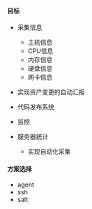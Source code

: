 #### 目标

+ 采集信息
  + 主机信息
  + CPU信息
  + 内存信息
  + 硬盘信息
  + 网卡信息

+ 实现资产变更的自动汇报

+ 代码发布系统
+ 监控
+ 服务器统计
  + 实现自动化采集

#### 方案选择

+ agent
+ ssh
+ salt

